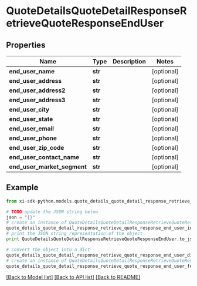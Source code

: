 # QuoteDetailsQuoteDetailResponseRetrieveQuoteResponseEndUser


## Properties

Name | Type | Description | Notes
------------ | ------------- | ------------- | -------------
**end_user_name** | **str** |  | [optional] 
**end_user_address** | **str** |  | [optional] 
**end_user_address2** | **str** |  | [optional] 
**end_user_address3** | **str** |  | [optional] 
**end_user_city** | **str** |  | [optional] 
**end_user_state** | **str** |  | [optional] 
**end_user_email** | **str** |  | [optional] 
**end_user_phone** | **str** |  | [optional] 
**end_user_zip_code** | **str** |  | [optional] 
**end_user_contact_name** | **str** |  | [optional] 
**end_user_market_segment** | **str** |  | [optional] 

## Example

```python
from xi-sdk-python.models.quote_details_quote_detail_response_retrieve_quote_response_end_user import QuoteDetailsQuoteDetailResponseRetrieveQuoteResponseEndUser

# TODO update the JSON string below
json = "{}"
# create an instance of QuoteDetailsQuoteDetailResponseRetrieveQuoteResponseEndUser from a JSON string
quote_details_quote_detail_response_retrieve_quote_response_end_user_instance = QuoteDetailsQuoteDetailResponseRetrieveQuoteResponseEndUser.from_json(json)
# print the JSON string representation of the object
print QuoteDetailsQuoteDetailResponseRetrieveQuoteResponseEndUser.to_json()

# convert the object into a dict
quote_details_quote_detail_response_retrieve_quote_response_end_user_dict = quote_details_quote_detail_response_retrieve_quote_response_end_user_instance.to_dict()
# create an instance of QuoteDetailsQuoteDetailResponseRetrieveQuoteResponseEndUser from a dict
quote_details_quote_detail_response_retrieve_quote_response_end_user_form_dict = quote_details_quote_detail_response_retrieve_quote_response_end_user.from_dict(quote_details_quote_detail_response_retrieve_quote_response_end_user_dict)
```
[[Back to Model list]](../README.md#documentation-for-models) [[Back to API list]](../README.md#documentation-for-api-endpoints) [[Back to README]](../README.md)


